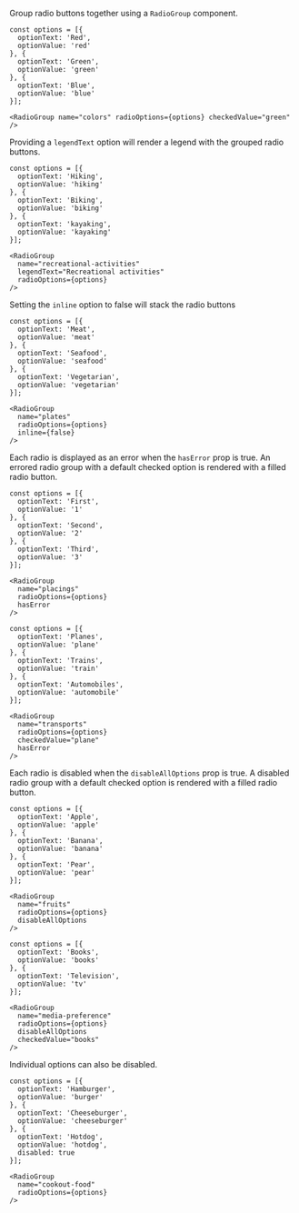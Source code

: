 Group radio buttons together using a `RadioGroup` component.

```
const options = [{
  optionText: 'Red',
  optionValue: 'red'
}, {
  optionText: 'Green',
  optionValue: 'green'
}, {
  optionText: 'Blue',
  optionValue: 'blue'
}];

<RadioGroup name="colors" radioOptions={options} checkedValue="green" />
```

Providing a `legendText` option will render a legend with the grouped radio buttons.

```
const options = [{
  optionText: 'Hiking',
  optionValue: 'hiking'
}, {
  optionText: 'Biking',
  optionValue: 'biking'
}, {
  optionText: 'kayaking',
  optionValue: 'kayaking'
}];

<RadioGroup
  name="recreational-activities"
  legendText="Recreational activities"
  radioOptions={options}
/>
```

Setting the `inline` option to false will stack the radio buttons

```
const options = [{
  optionText: 'Meat',
  optionValue: 'meat'
}, {
  optionText: 'Seafood',
  optionValue: 'seafood'
}, {
  optionText: 'Vegetarian',
  optionValue: 'vegetarian'
}];

<RadioGroup
  name="plates"
  radioOptions={options}
  inline={false}
/>
```

Each radio is displayed as an error when the `hasError` prop is true. An errored radio group with a default checked option is rendered with a filled radio button.

```
const options = [{
  optionText: 'First',
  optionValue: '1'
}, {
  optionText: 'Second',
  optionValue: '2'
}, {
  optionText: 'Third',
  optionValue: '3'
}];

<RadioGroup
  name="placings"
  radioOptions={options}
  hasError
/>
```

```
const options = [{
  optionText: 'Planes',
  optionValue: 'plane'
}, {
  optionText: 'Trains',
  optionValue: 'train'
}, {
  optionText: 'Automobiles',
  optionValue: 'automobile'
}];

<RadioGroup
  name="transports"
  radioOptions={options}
  checkedValue="plane"
  hasError
/>
```

Each radio is disabled when the `disableAllOptions` prop is true. A disabled radio group with a default checked option is rendered with a filled radio button.

```
const options = [{
  optionText: 'Apple',
  optionValue: 'apple'
}, {
  optionText: 'Banana',
  optionValue: 'banana'
}, {
  optionText: 'Pear',
  optionValue: 'pear'
}];

<RadioGroup
  name="fruits"
  radioOptions={options}
  disableAllOptions
/>
```

```
const options = [{
  optionText: 'Books',
  optionValue: 'books'
}, {
  optionText: 'Television',
  optionValue: 'tv'
}];

<RadioGroup
  name="media-preference"
  radioOptions={options}
  disableAllOptions
  checkedValue="books"
/>
```

Individual options can also be disabled.
```
const options = [{
  optionText: 'Hamburger',
  optionValue: 'burger'
}, {
  optionText: 'Cheeseburger',
  optionValue: 'cheeseburger'
}, {
  optionText: 'Hotdog',
  optionValue: 'hotdog',
  disabled: true
}];

<RadioGroup
  name="cookout-food"
  radioOptions={options}
/>
```
